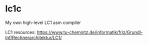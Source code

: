 # lc1c

My own high-level LC1 asm compiler

LC1 resources:
https://www.tu-chemnitz.de/informatik/friz/Grundl-Inf/Rechnerarchitektur/LC1/
